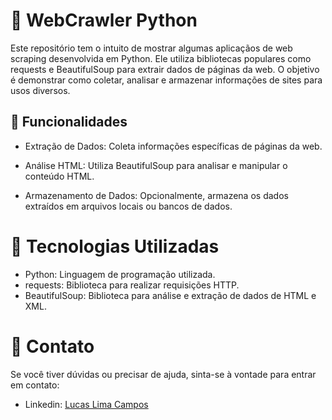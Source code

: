 # 💫 WebCrawler Python

Este repositório tem o intuito de mostrar algumas aplicaçãos de web scraping desenvolvida em Python. Ele utiliza bibliotecas populares como requests e BeautifulSoup para extrair dados de páginas da web. O objetivo é demonstrar como coletar, analisar e armazenar informações de sites para usos diversos.

## 💢 Funcionalidades
- Extração de Dados: Coleta informações específicas de páginas da web.

- Análise HTML: Utiliza BeautifulSoup para analisar e manipular o conteúdo HTML.

- Armazenamento de Dados: Opcionalmente, armazena os dados extraídos em arquivos locais ou bancos de dados.

# 🚀 Tecnologias Utilizadas
- Python: Linguagem de programação utilizada.
- requests: Biblioteca para realizar requisições HTTP.
- BeautifulSoup: Biblioteca para análise e extração de dados de HTML e XML.

# 🤩 Contato
Se você tiver dúvidas ou precisar de ajuda, sinta-se à vontade para entrar em contato:

- Linkedin: [Lucas Lima Campos](https://https://www.linkedin.com/in/lucaslimacampos/)
